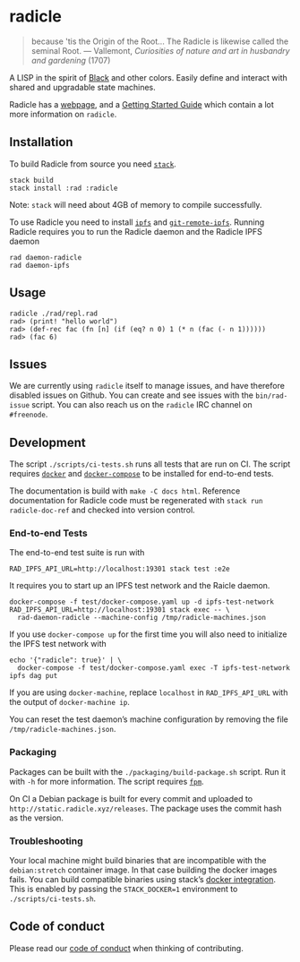 # radicle

> because 'tis the Origin of the Root... The Radicle is likewise called the seminal Root.
> — Vallemont, *Curiosities of nature and art in husbandry and gardening* (1707)

A LISP in the spirit of [Black](http://pllab.is.ocha.ac.jp/~asai/Black/) and
other colors. Easily define and interact with shared and upgradable state
machines.

Radicle has a [webpage](http://radicle.xyz/), and a [Getting Started
Guide](http://docs.radicle.xyz/en/latest/guide/GettingStarted.html) which
contain a lot more information on `radicle`.

## Installation

To build Radicle from source you need [`stack`][stack].

```
stack build
stack install :rad :radicle
```

Note: `stack` will need about 4GB of memory to compile successfully.

To use Radicle you need to install [`ipfs`][ipfs] and
[`git-remote-ipfs`][git-remote-ipfs]. Running Radicle requires you to run the
Radicle daemon and the Radicle IPFS daemon

```
rad daemon-radicle
rad daemon-ipfs
```

[stack]: https://docs.haskellstack.org/en/stable/install_and_upgrade/
[ipfs]: https://docs.ipfs.io/introduction/install/
[git-remote-ipfs]: https://github.com/oscoin/ipfs/tree/master/git-remote-ipfs#install

## Usage

```
radicle ./rad/repl.rad
rad> (print! "hello world")
rad> (def-rec fac (fn [n] (if (eq? n 0) 1 (* n (fac (- n 1))))))
rad> (fac 6)
```

## Issues

We are currently using `radicle` itself to manage issues, and have therefore
disabled issues on Github. You can create and see issues with the
`bin/rad-issue` script. You can also reach us on the `radicle` IRC channel on
`#freenode`.

## Development

The script `./scripts/ci-tests.sh` runs all tests that are run on CI. The script
requires [`docker`][docker] and [`docker-compose`][docker-compose] to be
installed for end-to-end tests.

The documentation is build with `make -C docs html`. Reference documentation for
Radicle code must be regenerated with `stack run radicle-doc-ref` and checked
into version control.

### End-to-end Tests

The end-to-end test suite is run with

    RAD_IPFS_API_URL=http://localhost:19301 stack test :e2e

It requires you to start up an IPFS test network and the Raicle daemon.

    docker-compose -f test/docker-compose.yaml up -d ipfs-test-network
    RAD_IPFS_API_URL=http://localhost:19301 stack exec -- \
      rad-daemon-radicle --machine-config /tmp/radicle-machines.json

If you use `docker-compose up` for the first time you will also need to
initialize the IPFS test network with

    echo '{"radicle": true}' | \
      docker-compose -f test/docker-compose.yaml exec -T ipfs-test-network ipfs dag put

If you are using `docker-machine`, replace `localhost` in `RAD_IPFS_API_URL`
with the output of `docker-machine ip`.

You can reset the test daemon’s machine configuration by removing the file
`/tmp/radicle-machines.json`.

### Packaging

Packages can be built with the `./packaging/build-package.sh` script. Run it
with `-h` for more information. The script requires [`fpm`][fpm].

On CI a Debian package is built for every commit and uploaded to
`http://static.radicle.xyz/releases`. The package uses the commit hash as the
version.

[fpm]: https://github.com/jordansissel/fpm

### Troubleshooting

Your local machine might build binaries that are incompatible with the
`debian:stretch` container image. In that case building the docker images fails.
You can build compatible binaries using stack’s [docker
integration][stack-docker-integration]. This is enabled by passing the
`STACK_DOCKER=1` environment to `./scripts/ci-tests.sh`.


[stack-docker-integration]: https://docs.haskellstack.org/en/stable/docker_integration/
[docker]: https://www.docker.com/get-started
[docker-compose]: https://docs.docker.com/compose/install


## Code of conduct

Please read our [code of conduct](code-of-conduct.md) when thinking of contributing.